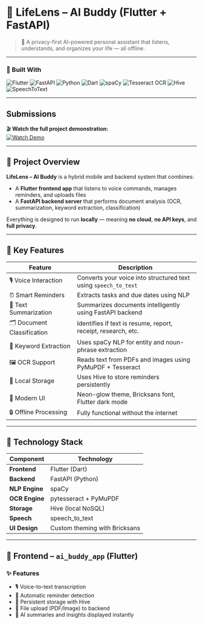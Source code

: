 # 🌿 LifeLens – AI Buddy (Flutter + FastAPI)

> 🧠 A privacy-first AI-powered personal assistant that listens, understands, and organizes your life — all offline.

---

### 🧩 Built With
![Flutter](https://img.shields.io/badge/Flutter-02569B?logo=flutter&logoColor=white)
![FastAPI](https://img.shields.io/badge/FastAPI-009688?logo=fastapi&logoColor=white)
![Python](https://img.shields.io/badge/Python-3776AB?logo=python&logoColor=white)
![Dart](https://img.shields.io/badge/Dart-0175C2?logo=dart&logoColor=white)
![spaCy](https://img.shields.io/badge/spaCy-NLP-green)
![Tesseract OCR](https://img.shields.io/badge/OCR-Tesseract-orange)
![Hive](https://img.shields.io/badge/Database-Hive-yellow)
![SpeechToText](https://img.shields.io/badge/Speech-Speech_to_Text-red)

---

## Submissions

🎬 **Watch the full project demonstration:**  
[![Watch Demo](https://img.shields.io/badge/Watch%20on-Google%20Drive-blue?logo=google-drive)](https://drive.google.com/file/d/1WTwU8S4fsSiiMc66VQfg7dvBmqAOt0aN/view?usp=drivesdk)

---

## 🌟 Project Overview

**LifeLens – AI Buddy** is a hybrid mobile and backend system that combines:  
- A **Flutter frontend app** that listens to voice commands, manages reminders, and uploads files  
- A **FastAPI backend server** that performs document analysis (OCR, summarization, keyword extraction, classification)  

Everything is designed to run **locally** — meaning **no cloud**, **no API keys**, and **full privacy**.

---

## 🧩 Key Features

| Feature | Description |
|----------|-------------|
| 🎙️ Voice Interaction | Converts your voice into structured text using `speech_to_text` |
| ⏰ Smart Reminders | Extracts tasks and due dates using NLP |
| 🧠 Text Summarization | Summarizes documents intelligently using FastAPI backend |
| 🗂️ Document Classification | Identifies if text is resume, report, receipt, research, etc. |
| 🧾 Keyword Extraction | Uses spaCy NLP for entity and noun-phrase extraction |
| 🖼️ OCR Support | Reads text from PDFs and images using PyMuPDF + Tesseract |
| 💾 Local Storage | Uses Hive to store reminders persistently |
| 💬 Modern UI | Neon-glow theme, Bricksans font, Flutter dark mode |
| 🔒 Offline Processing | Fully functional without the internet |

---

## 🧰 Technology Stack

| Component | Technology |
|------------|-------------|
| **Frontend** | Flutter (Dart) |
| **Backend** | FastAPI (Python) |
| **NLP Engine** | spaCy |
| **OCR Engine** | pytesseract + PyMuPDF |
| **Storage** | Hive (local NoSQL) |
| **Speech** | speech_to_text |
| **UI Design** | Custom theming with Bricksans |

---

## 📱 Frontend – `ai_buddy_app` (Flutter)

### ✨ Features
- 🎙️ Voice-to-text transcription  
- 🧩 Automatic reminder detection  
- 💾 Persistent storage with Hive  
- 📄 File upload (PDF/Image) to backend  
- 🧠 AI summaries and insights displayed instantly  


